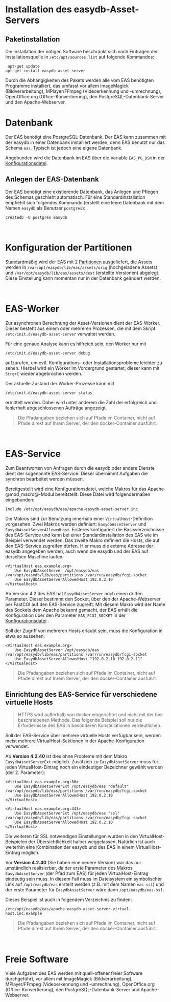 
#  Installation des easydb-Asset-Servers

##  Paketinstallation

Die Installation der nötigen Software beschränkt sich nach Eintragen der Installationsquelle in `/etc/apt/sources.list` auf folgende Kommandos:

~~~
 apt-get update
apt-get install easydb-asset-server
~~~


Durch die Abhängigkeiten des Pakets werden alle vom EAS benötigten Programme installiert, das umfasst vor allem ImageMagick (Bildverarbeitung), MPlayer/FFmpeg (Videoerkennung und -umrechnung), OpenOffice.org (Office-Konvertierung), den PostgreSQL-Datenbank-Server und den Apache-Webserver.


Datenbank
=========

Der EAS benötigt eine PostgreSQL-Datenbank.
Der EAS kann zusammen mit der easydb in einer Datenbank installiert werden, denn EAS
benutzt nur das Schema `eas`. Typisch ist jedoch eine eigene Datenbank.

Angebunden wird die Datenbank im EAS über die Variable `EAS_PG_DSN` in der
[Konfigurationsdatei](/sysadmin/eas/conf/conf.md).

Anlegen der EAS-Datenbank
-------------------------

Der EAS benötigt eine existierende Datenbank, das Anlegen und Pflegen
des Schemas geschieht automatisch. Für eine Standardinstallation
empfiehlt sich folgendes Kommando (erstellt eine leere Datenbank mit dem Namen `easydb` als Benutzer `postgres`):

    createdb -U postgres easydb

&nbsp;

Konfiguration der Partitionen
=============================

Standardmäßig wird der EAS mit 2 [Partitionen](/sysadmin/eas/partitions/partitions.md)
ausgeliefert, die Assets werden in `/var/opt/easydb/lib/eas/assets/orig`
(hochgeladene Assets) und `/var/opt/easydb/lib/eas/assets/dest`
(erstellte Versionen) abgelegt. Diese Einstellung kann momentan nur in
der Datenbank geändert werden.

&nbsp;

EAS-Worker
==========

Zur asynchronen Berechnung der Asset-Versionen dient der EAS-Worker.
Dieser besteht aus einem oder mehreren Prozessen, die mit dem Skript
`/etc/init.d/easydb-asset-server` verwaltet werden.

Für eine genaue Analyse kann es hilfreich sein, den Worker nur mit

    /etc/init.d/easydb-asset-server debug

aufzurufen, um evtl. Konfigurations- oder Installationsprobleme leichter
zu sehen. Hierbei wird ein Worker im Vordergrund gestartet, dieser kann
mit `Strg+C` wieder abgebrochen werden.

Der aktuelle Zustand der Worker-Prozesse kann mit

    /etc/init.d/easydb-asset-server status

ermittelt werden. Dabei wird unter anderem die Zahl der erfolgreich und
fehlerhaft abgeschlossenen Aufträge angezeigt.

> Die Pfadangaben beziehen sich auf Pfade im Container, nicht auf Pfade direkt auf Ihrem Server, der den docker-Container ausführt.

&nbsp;

EAS-Service
===========

Zum Beantworten von Anfragen durch die easydb oder andere Dienste dient
der sogenannte EAS-Service. Dieser übernimmt Aufgaben die synchron
bearbeitet werden müssen.

Bereitgestellt wird eine Konfigurationsdatei, welche Makros für das
Apache-@mod_macro@-Modul bereitstellt. Diese Datei wird folgendermaßen
eingebunden:

    Include /etc/opt/easydb/eas/apache-easydb-asset-server.inc

Die Makros sind zur Benutzung innerhalb einer `VirtualHost`-Definition
vorgesehen. Zwei Makros werden definiert: `EasydbAssetServer` und
`EasydbAssetServerAllowedHost`. Ersteres konfiguriert die
Basisverzeichnisse des EAS-Service und kann bei einer
Standardinstallation des EAS wie im Beispiel verwendet werden. Das
zweite Makro definiert die Hosts, die auf den EAS-Service zugreifen
dürfen. Hier muss die externe Adresse der easydb angegeben werden, auch
wenn die easydb und der EAS auf derselben Maschine laufen.

    <VirtualHost eas.example.org>
        Use EasydbAssetServer /opt/easydb/eas /var/opt/easydb/lib/eas/partitions /var/run/easydb/fcgi-socket
        Use EasydbAssetServerAllowedHost 192.0.2.10
    </VirtualHost>

Ab Version 4.2 des EAS hat `EasydbAssetServer` noch einen dritten
Parameter. Dieser bestimmt den Socket, über den der Apache-Webserver per
FastCGI auf den EAS-Service zugreift. Mit diesem Makro wird der Name des
Sockets dem Apache bekannt gemacht, der EAS erhält die Konfiguration
über den Parameter `EAS_FCGI_SOCKET` in der
[Konfigurationsdatei](../conf/conf.md) .

Soll der Zugriff von mehreren Hosts erlaubt sein, muss die Konfiguration
in etwa so aussehen:

    <VirtualHost eas.example.org>
        Use EasydbAssetServer /opt/easydb/eas /var/opt/easydb/lib/eas/partitions /var/run/easydb/fcgi-socket
        Use EasydbAssetServerAllowedHost "192.0.2.10 192.0.2.11"
    </VirtualHost>

> Die Pfadangaben beziehen sich auf Pfade im Container, nicht auf Pfade direkt auf Ihrem Server, der den docker-Container ausführt.

Einrichtung des EAS-Service für verschiedene virtuelle Hosts
------------------------------------------------------------

> HTTPS wird außerhalb von docker eingerichtet und nicht mit der hier beschriebenen Methode. Das folgende Beispiel soll nur die Erfordernisse des EAS in besonderen Konstellationen verdeutlichen.

Soll der EAS-Service über mehrere virtuelle Hosts verfügbar sein, werden
meist mehrere VirtualHost-Sektionen in der Apache-Konfiguration
verwendet.

Ab **Version 4.2.40** ist dies ohne Probleme mit dem Makro
`EasydbAssetServerExt` möglich. Zusätzich zu `EasydbAssetServer` muss
für jeden VirtualHost-Eintrag noch ein eindeutiger Bezeichner gewählt
werden (der 2. Parameter):

~~~~
<VirtualHost eas.example.org:80>
    Use EasydbAssetServerExt /opt/easydb/eas "default" /var/opt/easydb/lib/eas/partitions /var/run/easydb/fcgi-socket
    Use EasydbAssetServerAllowedHost 192.0.2.10
</VirtualHost>

<VirtualHost eas.example.org:443>
    Use EasydbAssetServerExt /opt/easydb/eas "ssl" /var/opt/easydb/lib/eas/partitions /var/run/easydb/fcgi-socket
    Use EasydbAssetServerAllowedHost 192.0.2.10
</VirtualHost>
~~~~

Die weiteren für SSL notwendigen Einstellungen wurden in den
VirtualHost-Beispielen der Übersichtlichkeit halber weggelassen.
Natürlich ist auch weiterhin eine Kombination der easydb und des EAS in
einem VirtualHost-Eintrag möglich.

Vor **Version 4.2.40** (Sie haben eine neuere Version) war das nur umständlich realisierbar, da der
erste Parameter des Makros `EasydbAssetServer` (der Pfad zum EAS) für
jeden VirtualHost-Eintrag eindeutig sein muss. In diesem Fall muss im
Dateisystem ein symbolischer Link auf `/opt/easydb/eas` erstellt werden
(z.B. mit dem Namen `eas-ssl`) und der erste Parameter für
`EasydbAssetServer` wäre dann `/opt/easydb/eas-ssl`.

Dieses Beispiel ist auch in folgendem Verzeichnis zu finden:

    /etc/opt/easydb/eas/apache-easydb-asset-server-virtual-host.inc.example

> Die Pfadangaben beziehen sich auf Pfade im Container, nicht auf Pfade direkt auf Ihrem Server, der den docker-Container ausführt.

&nbsp;

Freie Software
==============

Viele Aufgaben des EAS werden mit quell-offener freier Software durchgeführt,
vor allem mit ImageMagick (Bildverarbeitung), MPlayer/FFmpeg (Videoerkennung und -umrechnung),
OpenOffice.org (Office-Konvertierung), den PostgreSQL-Datenbank-Server und Apache-Webserver.
